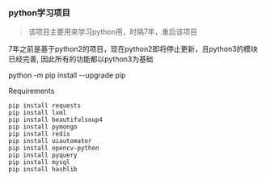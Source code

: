 ### python学习项目
> 该项目主要用来学习python用，时隔7年，重启该项目

7年之前是基于python2的项目，现在python2即将停止更新，且python3的模块已经完善, 因此所有的功能都以python3为基础

python -m pip install --upgrade pip


Requirements
```
pip install requests
pip install lxml
pip install beautifulsoup4
pip install pymongo
pip install redis
pip install uiautomator
pip install opencv-python
pip install pyquery
pip install mysql
pip install hashlib
```